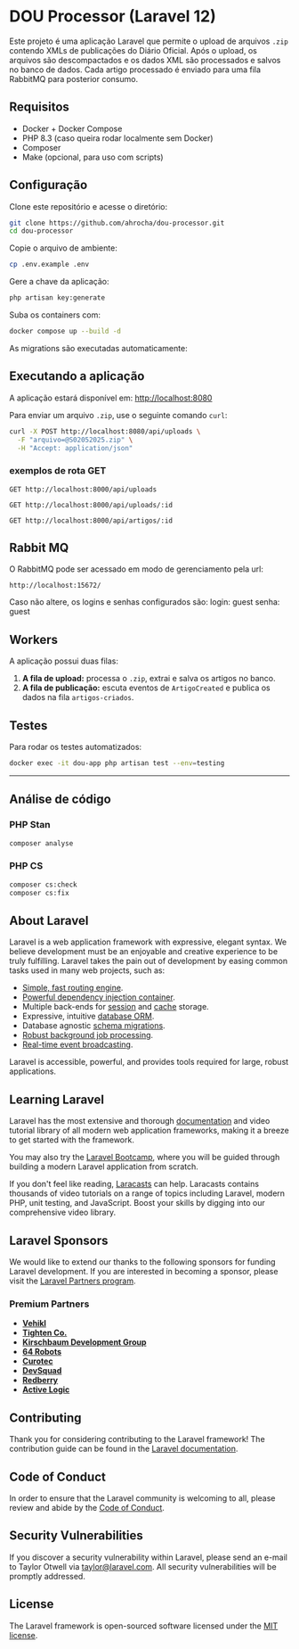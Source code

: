 # DOU Processor (Laravel 12)

Este projeto é uma aplicação Laravel que permite o upload de arquivos `.zip` contendo XMLs de publicações do Diário Oficial. Após o upload, os arquivos são descompactados e os dados XML são processados e salvos no banco de dados. Cada artigo processado é enviado para uma fila RabbitMQ para posterior consumo.

## Requisitos

- Docker + Docker Compose
- PHP 8.3 (caso queira rodar localmente sem Docker)
- Composer
- Make (opcional, para uso com scripts)

## Configuração

Clone este repositório e acesse o diretório:

```bash
git clone https://github.com/ahrocha/dou-processor.git
cd dou-processor
```

Copie o arquivo de ambiente:

```bash
cp .env.example .env
```

Gere a chave da aplicação:

```bash
php artisan key:generate
```

Suba os containers com:

```bash
docker compose up --build -d
```

As migrations são executadas automaticamente:

## Executando a aplicação

A aplicação estará disponível em: [http://localhost:8080](http://localhost:8080)

Para enviar um arquivo `.zip`, use o seguinte comando `curl`:

```bash
curl -X POST http://localhost:8080/api/uploads \
  -F "arquivo=@S02052025.zip" \
  -H "Accept: application/json"
```

### exemplos de rota GET
```
GET http://localhost:8000/api/uploads

GET http://localhost:8000/api/uploads/:id

GET http://localhost:8000/api/artigos/:id

```

## Rabbit MQ
O RabbitMQ pode ser acessado em modo de gerenciamento pela url:
```
http://localhost:15672/
```
Caso não altere, os logins e senhas configurados são:
login: guest
senha: guest

## Workers

A aplicação possui duas filas:

1. **A fila de upload:** processa o `.zip`, extrai e salva os artigos no banco.
2. **A fila de publicação:** escuta eventos de `ArtigoCreated` e publica os dados na fila `artigos-criados`.

## Testes

Para rodar os testes automatizados:

```bash
docker exec -it dou-app php artisan test --env=testing
```

---

## Análise de código

### PHP Stan
```bash
composer analyse
```

### PHP CS
```bash
composer cs:check
composer cs:fix
```


## About Laravel

Laravel is a web application framework with expressive, elegant syntax. We believe development must be an enjoyable and creative experience to be truly fulfilling. Laravel takes the pain out of development by easing common tasks used in many web projects, such as:

- [Simple, fast routing engine](https://laravel.com/docs/routing).
- [Powerful dependency injection container](https://laravel.com/docs/container).
- Multiple back-ends for [session](https://laravel.com/docs/session) and [cache](https://laravel.com/docs/cache) storage.
- Expressive, intuitive [database ORM](https://laravel.com/docs/eloquent).
- Database agnostic [schema migrations](https://laravel.com/docs/migrations).
- [Robust background job processing](https://laravel.com/docs/queues).
- [Real-time event broadcasting](https://laravel.com/docs/broadcasting).

Laravel is accessible, powerful, and provides tools required for large, robust applications.

## Learning Laravel

Laravel has the most extensive and thorough [documentation](https://laravel.com/docs) and video tutorial library of all modern web application frameworks, making it a breeze to get started with the framework.

You may also try the [Laravel Bootcamp](https://bootcamp.laravel.com), where you will be guided through building a modern Laravel application from scratch.

If you don't feel like reading, [Laracasts](https://laracasts.com) can help. Laracasts contains thousands of video tutorials on a range of topics including Laravel, modern PHP, unit testing, and JavaScript. Boost your skills by digging into our comprehensive video library.

## Laravel Sponsors

We would like to extend our thanks to the following sponsors for funding Laravel development. If you are interested in becoming a sponsor, please visit the [Laravel Partners program](https://partners.laravel.com).

### Premium Partners

- **[Vehikl](https://vehikl.com)**
- **[Tighten Co.](https://tighten.co)**
- **[Kirschbaum Development Group](https://kirschbaumdevelopment.com)**
- **[64 Robots](https://64robots.com)**
- **[Curotec](https://www.curotec.com/services/technologies/laravel)**
- **[DevSquad](https://devsquad.com/hire-laravel-developers)**
- **[Redberry](https://redberry.international/laravel-development)**
- **[Active Logic](https://activelogic.com)**

## Contributing

Thank you for considering contributing to the Laravel framework! The contribution guide can be found in the [Laravel documentation](https://laravel.com/docs/contributions).

## Code of Conduct

In order to ensure that the Laravel community is welcoming to all, please review and abide by the [Code of Conduct](https://laravel.com/docs/contributions#code-of-conduct).

## Security Vulnerabilities

If you discover a security vulnerability within Laravel, please send an e-mail to Taylor Otwell via [taylor@laravel.com](mailto:taylor@laravel.com). All security vulnerabilities will be promptly addressed.

## License

The Laravel framework is open-sourced software licensed under the [MIT license](https://opensource.org/licenses/MIT).
